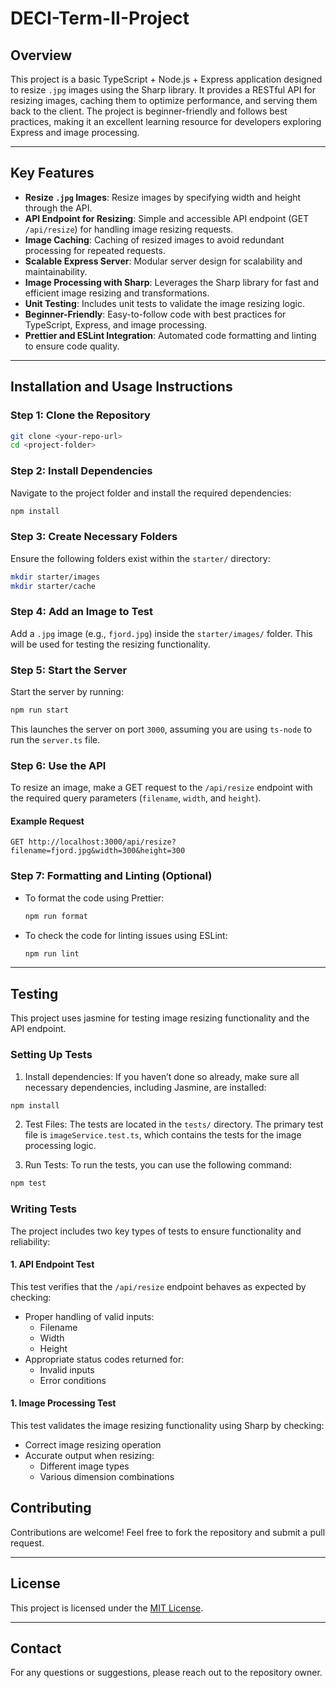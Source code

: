 # DECI-Term-II-Project

## Overview

This project is a basic TypeScript + Node.js + Express application designed to resize `.jpg` images using the Sharp library. It provides a RESTful API for resizing images, caching them to optimize performance, and serving them back to the client. The project is beginner-friendly and follows best practices, making it an excellent learning resource for developers exploring Express and image processing.

---

## Key Features

- **Resize `.jpg` Images**: Resize images by specifying width and height through the API.
- **API Endpoint for Resizing**: Simple and accessible API endpoint (GET `/api/resize`) for handling image resizing requests.
- **Image Caching**: Caching of resized images to avoid redundant processing for repeated requests.
- **Scalable Express Server**: Modular server design for scalability and maintainability.
- **Image Processing with Sharp**: Leverages the Sharp library for fast and efficient image resizing and transformations.
- **Unit Testing**: Includes unit tests to validate the image resizing logic.
- **Beginner-Friendly**: Easy-to-follow code with best practices for TypeScript, Express, and image processing.
- **Prettier and ESLint Integration**: Automated code formatting and linting to ensure code quality.

---

## Installation and Usage Instructions

### Step 1: Clone the Repository
```bash
git clone <your-repo-url>
cd <project-folder>
```

### Step 2: Install Dependencies
Navigate to the project folder and install the required dependencies:
```bash
npm install
```

### Step 3: Create Necessary Folders
Ensure the following folders exist within the `starter/` directory:
```bash
mkdir starter/images
mkdir starter/cache
```

### Step 4: Add an Image to Test
Add a `.jpg` image (e.g., `fjord.jpg`) inside the `starter/images/` folder. This will be used for testing the resizing functionality.

### Step 5: Start the Server
Start the server by running:
```bash
npm run start
```
This launches the server on port `3000`, assuming you are using `ts-node` to run the `server.ts` file.

### Step 6: Use the API
To resize an image, make a GET request to the `/api/resize` endpoint with the required query parameters (`filename`, `width`, and `height`).

#### Example Request
```http
GET http://localhost:3000/api/resize?filename=fjord.jpg&width=300&height=300
```

### Step 7: Formatting and Linting (Optional)
- To format the code using Prettier:
  ```bash
  npm run format
  ```
- To check the code for linting issues using ESLint:
  ```bash
  npm run lint
  ```

---

## Testing
This project uses jasmine for testing image resizing functionality and the API endpoint.

### Setting Up Tests
1. Install dependencies: If you haven’t done so already, make sure all necessary dependencies, including Jasmine, are installed:
  ```bash
  npm install
  ```

2. Test Files: The tests are located in the `tests/` directory. The primary test file is `imageService.test.ts`, which contains the tests for the image processing logic.

3. Run Tests: To run the tests, you can use the following command:
  ```bash
  npm test
  ```

### Writing Tests
The project includes two key types of tests to ensure functionality and reliability:

#### 1. API Endpoint Test
This test verifies that the `/api/resize` endpoint behaves as expected by checking:

- Proper handling of valid inputs:
  - Filename
  - Width
  - Height
- Appropriate status codes returned for:
  - Invalid inputs
  - Error conditions

#### 1. Image Processing Test
This test validates the image resizing functionality using Sharp by checking:

- Correct image resizing operation
- Accurate output when resizing:
  - Different image types
  - Various dimension combinations


## Contributing
Contributions are welcome! Feel free to fork the repository and submit a pull request.

---

## License
This project is licensed under the [MIT License](LICENSE).

---

## Contact
For any questions or suggestions, please reach out to the repository owner.
